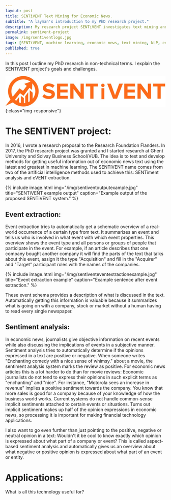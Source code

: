 ```yaml
---
layout: post
title: SENTiVENT Text Mining for Economic News.
subtitle: "A layman's introduction to my PhD research project."
description: My research project SENTiVENT investigates text mining and machine learning for economic news.
permalink: sentivent-project
image: /img/sentiventlogo.jpg
tags: [SENTiVENT, machine learning, economic news, text mining, NLP, event extraction, sentiment analysis]
published: true
---
```

In this post I outline my PhD research in non-technical terms.
I explain the SENTiVENT project's goals and challenges.

![SENTiVENT logo](/img/sentiventlogotextnobackground.jpg){:class="img-responsive"}

# The SENTiVENT project:
In 2016, I wrote a research proposal to the Research Foundation Flanders.
In 2017, the PhD research project was granted and I started research at Ghent
University and Solvay Business School/VUB.
The idea is to test and develop methods for getting useful information out of
economic news text using the latest and greatest in machine learning.
The SENTiVENT name comes from two of the artificial intelligence methods used to achieve this:
SENTiment analysis and eVENT extraction.

{% include image.html
            img="/img/sentiventoutputexample.jpg"
            title="SENTiVENT example output"
            caption="Example output of the proposed SENTiVENT system." %}

## Event extraction:
Event extraction tries to automatically get a schematic overview of a real-world occurrence of a certain type from text.
It summarizes an event and tells us who is involved in what event with which event properties.
This overview shows the event type and all persons or groups of people that participate in the event.
For example, if an article describes that one company bought another company it will find the parts of the text that talks about this event,
assign it the type "Acquisition" and fill in the "Acquirer" and "Target" participant roles with the names of the companies.

{% include image.html
            img="/img/sentiventeventextractionexample.jpg"
            title="Event extraction example"
            caption="Example sentence after event extraction." %}

These event schema provides a description of what is discussed in the text.
Automatically getting this information is valuable because it summarizes what is going on with a company, stock or market without a human having to read every single newspaper.

## Sentiment analysis:
In economic news, journalists give objective information on recent events while also discussing the implications of events in a subjective manner.
Sentiment analysis tries to automatically determine if the opinions expressed in a text are positive or negative.
When someone writes "Enchanting comedy with a nice sense of whimsy." about a movie, the sentiment analysis system marks the review as positive.
For economic news articles this is a lot harder to do than for movie reviews:
Economic journalists do not tend to express their opinions in such explicit terms as "enchanting" and "nice".
For instance, "Motorola sees an increase in revenue" implies a positive sentiment towards the company.
You know that more sales is good for a company because of your knowledge of how the business world works.
Current systems do not handle common-sense implicit sentiments attached to certain events or situations.
Turns out implicit sentiment makes up half of the opinion expressions in economic news, so processing it is important for making financial technology applications.

I also want to go even further than just pointing to the positive, negative or neutral opinion in a text:
Wouldn't it be cool to know exactly which opinion is expressed about what part of a company or event?
This is called aspect-based sentiment analysis and automatically gives us an overview about what negative or positive opinion is expressed about what part of an event or entity.

# Applications:
What is all this technology useful for?
